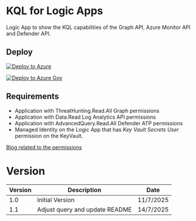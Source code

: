 # KQL for Logic Apps
Logic App to show the KQL capabilities of the Graph API, Azure Monitor API and Defender API.

## Deploy
[![Deploy to Azure](https://aka.ms/deploytoazurebutton)](https://portal.azure.com/#create/Microsoft.Template/uri/https%3A%2F%2Fraw.githubusercontent.com%2FBert-JanP%2FSentinel-Automation%2Frefs%2Fheads%2Fmain%2FKQL%2520for%2520Logic%2520Apps%2Fazuredeploy.json)

[![Deploy to Azure Gov](https://aka.ms/deploytoazuregovbutton)](https://portal.azure.com/#create/Microsoft.Template/uri/https%3A%2F%2Fraw.githubusercontent.com%2FBert-JanP%2FSentinel-Automation%2Frefs%2Fheads%2Fmain%2FKQL%2520for%2520Logic%2520Apps%2Fazuredeploy.json)

## Requirements
- Application with ThreatHunting.Read.All Graph permissions
- Application with Data.Read Log Analytics API permissions
- Application with AdvancedQuery.Read.All Defender ATP permissions
- Managed Identity on the Logic App that has *Key Vault Secrets User* permission on the KeyVault.

[Blog related to the permissions](https://kqlquery.com/posts/hunting-api-kql/)

# Version
| Version | Description | Date |
| ------- | ---------- | ----- |
| 1.0 | Initial Version | 11/7/2025 |
| 1.1 | Adjust query and update README | 14/7/2025 |